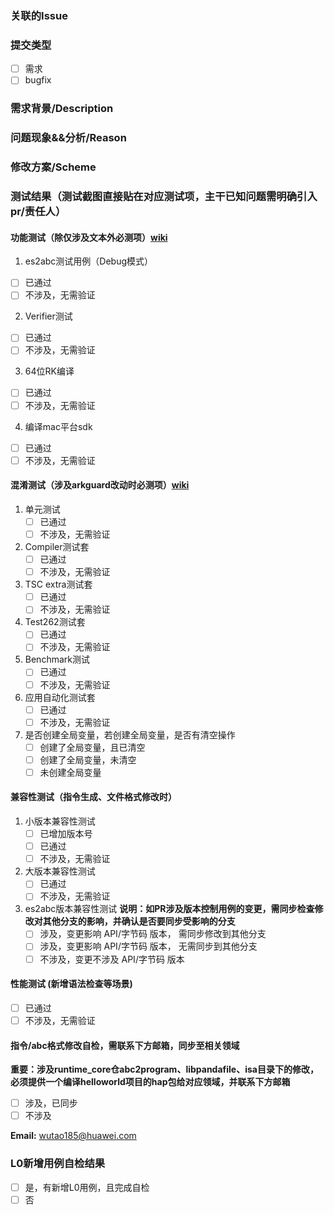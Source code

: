 ### 关联的Issue


### 提交类型
- [ ] 需求
- [ ] bugfix

### 需求背景/Description <!-- 仅涉及需求时填写 -->


### 问题现象&&分析/Reason <!-- 仅涉及bugfix时填写 -->


### 修改方案/Scheme


### 测试结果（测试截图直接贴在对应测试项，主干已知问题需明确引入pr/责任人）

#### 功能测试（除仅涉及文本外必测项）[wiki](https://gitee.com/openharmony/arkcompiler_ets_frontend/wikis/%E4%BB%A3%E7%A0%81%E6%8F%90%E4%BA%A4%E8%A6%81%E6%B1%82%E5%8F%8A%E6%B5%8B%E8%AF%95%E9%AA%8C%E8%AF%81%E6%B5%81%E7%A8%8B)
1. es2abc测试用例（Debug模式）
- [ ] 已通过
- [ ] 不涉及，无需验证

2. Verifier测试
- [ ] 已通过
- [ ] 不涉及，无需验证

3. 64位RK编译
- [ ] 已通过
- [ ] 不涉及，无需验证

4. 编译mac平台sdk
- [ ] 已通过
- [ ] 不涉及，无需验证

#### 混淆测试（涉及arkguard改动时必测项）[wiki](https://gitee.com/openharmony/arkcompiler_ets_frontend/wikis/%E6%B7%B7%E6%B7%86%E6%B5%8B%E8%AF%95%E9%AA%8C%E8%AF%81%E6%B5%81%E7%A8%8B?sort_id=11451209)
1. 单元测试
    - [ ] 已通过
    - [ ] 不涉及，无需验证

2. Compiler测试套
    - [ ] 已通过
    - [ ] 不涉及，无需验证

3. TSC extra测试套
    - [ ] 已通过
    - [ ] 不涉及，无需验证

4. Test262测试套
    - [ ] 已通过
    - [ ] 不涉及，无需验证

5. Benchmark测试
    - [ ] 已通过
    - [ ] 不涉及，无需验证

6. 应用自动化测试套
    - [ ] 已通过
    - [ ] 不涉及，无需验证

7. 是否创建全局变量，若创建全局变量，是否有清空操作
    - [ ] 创建了全局变量，且已清空
    - [ ] 创建了全局变量，未清空
    - [ ] 未创建全局变量

#### 兼容性测试（指令生成、文件格式修改时）
1. 小版本兼容性测试 <!-- 修改导致新abc无法运行在老镜像上时，需新增版本号 -->
    - [ ] 已增加版本号
    - [ ] 已通过
    - [ ] 不涉及，无需验证

2. 大版本兼容性测试 <!-- 配置target-api-version时，生成的abc需要能在对应版本运行-->
    - [ ] 已通过
    - [ ] 不涉及，无需验证

3. es2abc版本兼容性测试 <!-- 新版本es2abc编译的老版本API的abc文件，应能被老版本es2abc正常识别和处理-->
**说明：如PR涉及版本控制用例的变更，需同步检查修改对其他分支的影响，并确认是否要同步受影响的分支**
    - [ ] 涉及，变更影响 API/字节码 版本， 需同步修改到其他分支
    - [ ] 涉及，变更影响 API/字节码 版本， 无需同步到其他分支
    - [ ] 不涉及，变更不涉及 API/字节码 版本

#### 性能测试 (新增语法检查等场景)
- [ ] 已通过
- [ ] 不涉及，无需验证

#### 指令/abc格式修改自检，需联系下方邮箱，同步至相关领域
**重要：涉及runtime_core仓abc2program、libpandafile、isa目录下的修改，必须提供一个编译helloworld项目的hap包给对应领域，并联系下方邮箱**
- [ ] 涉及，已同步
- [ ] 不涉及

**Email:** wutao185@huawei.com

### L0新增用例自检结果
- [ ] 是，有新增L0用例，且完成自检
- [ ] 否
